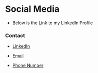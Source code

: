 # Social Media

* Below is the Link to my LinkedIn Profile

 ### Contact
 
 * [LinkedIn](LinkedIn-Profile)
 
 * [Email](sitholejosiah7@gmail.com)
 
 * [Phone Number](+27603191619)
 
